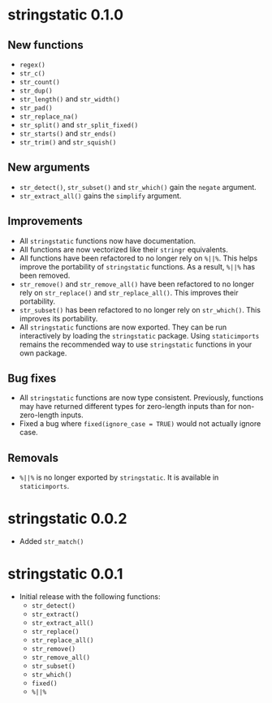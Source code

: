 # stringstatic 0.1.0

## New functions
* `regex()`
* `str_c()`
* `str_count()`
* `str_dup()`
* `str_length()` and `str_width()`
* `str_pad()`
* `str_replace_na()`
* `str_split()` and `str_split_fixed()`
* `str_starts()` and `str_ends()`
* `str_trim()` and `str_squish()`

## New arguments
* `str_detect()`, `str_subset()` and `str_which()` gain the `negate` argument.
* `str_extract_all()` gains the `simplify` argument.

## Improvements
* All `stringstatic` functions now have documentation.
* All functions are now vectorized like their `stringr` equivalents.
* All functions have been refactored to no longer rely on `%||%`. This helps improve the portability of `stringstatic` functions. As a result, `%||%` has been removed.
* `str_remove()` and `str_remove_all()` have been refactored to no longer rely on `str_replace()` and `str_replace_all()`. This improves their portability.
* `str_subset()` has been refactored to no longer rely on `str_which()`. This improves its portability.
* All `stringstatic` functions are now exported. They can be run interactively by loading the `stringstatic` package. Using `staticimports` remains the recommended way to use `stringstatic` functions in your own package.

## Bug fixes
* All `stringstatic` functions are now type consistent. Previously, functions may have returned different types for zero-length inputs than for non-zero-length inputs.
* Fixed a bug where `fixed(ignore_case = TRUE)` would not actually ignore case.

## Removals
* `%||%` is no longer exported by `stringstatic`. It is available in `staticimports`.

# stringstatic 0.0.2

* Added `str_match()`

# stringstatic 0.0.1

* Initial release with the following functions:
  - `str_detect()`
  - `str_extract()`
  - `str_extract_all()`
  - `str_replace()`
  - `str_replace_all()`
  - `str_remove()`
  - `str_remove_all()`
  - `str_subset()`
  - `str_which()`
  - `fixed()`
  - `%||%`
